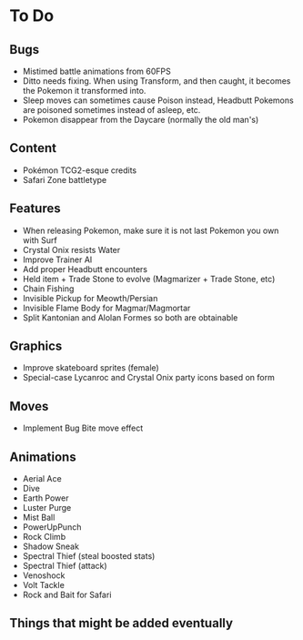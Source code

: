 # To Do

## Bugs

- Mistimed battle animations from 60FPS
- Ditto needs fixing. When using Transform, and then caught, it becomes the Pokemon it transformed into.
- Sleep moves can sometimes cause Poison instead, Headbutt Pokemons are poisoned sometimes instead of asleep, etc.
- Pokemon disappear from the Daycare (normally the old man's)

## Content

- Pokémon TCG2-esque credits
- Safari Zone battletype

## Features

- When releasing Pokemon, make sure it is not last Pokemon you own with Surf
- Crystal Onix resists Water
- Improve Trainer AI
- Add proper Headbutt encounters
- Held item + Trade Stone to evolve (Magmarizer + Trade Stone, etc)
- Chain Fishing
- Invisible Pickup for Meowth/Persian
- Invisible Flame Body for Magmar/Magmortar
- Split Kantonian and Alolan Formes so both are obtainable

## Graphics

- Improve skateboard sprites (female)
- Special-case Lycanroc and Crystal Onix party icons based on form

## Moves

- Implement Bug Bite move effect

## Animations

- Aerial Ace
- Dive
- Earth Power
- Luster Purge
- Mist Ball
- PowerUpPunch
- Rock Climb
- Shadow Sneak
- Spectral Thief (steal boosted stats)
- Spectral Thief (attack)
- Venoshock
- Volt Tackle
- Rock and Bait for Safari

## Things that might be added eventually